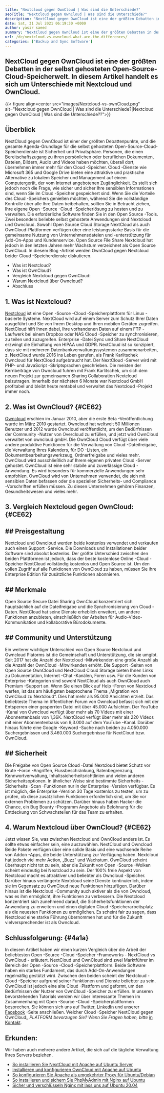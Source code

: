 ```yaml
---
title: "Nextcloud gegen OwnCloud | Was sind die Unterschiede?" 
seoTitle: "Nextcloud gegen OwnCloud | Was sind die Unterschiede?" 
description: "NextCloud gegen OwnCloud ist eine der größten Debatten in der selbst gehosteten Open -Source -Cloud -Speicherwelt. In diesem Artikel geht es um Nextcloud und Owncloud." 
date: Sat, 31 Jul 2021 06:19:30 +0000
author: yasir saeed
summary: "NextCloud gegen OwnCloud ist eine der größten Debatten in der selbst gehosteten Open-Source-Cloud-Speicherwelt. In diesem Artikel handelt es sich um Unterschiede mit Nextcloud und OwnCloud." 
url: /de/nextcloud-vs-owncloud-what-are-the-differences/
categories: ['Backup and Sync Software']
---
```


## NextCloud gegen OwnCloud ist eine der größten Debatten in der selbst gehosteten Open-Source-Cloud-Speicherwelt. In diesem Artikel handelt es sich um Unterschiede mit Nextcloud und OwnCloud.

{{< figure align=center src="images/Nextcloud-vs-ownCloud.png" alt="Nextcloud gegen OwnCloud | Was sind die Unterschiede?|Nextcloud gegen OwnCloud | Was sind die Unterschiede??">}}


## **Überblick**
NextCloud gegen OwnCloud ist einer der größten Debattenpunkte, und die gesamte Agenda-Grundlage für die selbst gehosteten Open-Source-Cloud-Speicherdienste ist Sicherheit und Privatsphäre. Personen, die einen Bereitschaftszugang zu ihren persönlichen oder beruflichen Dokumenten, Dateien, Bildern, Audio und Videos haben möchten, überall dort, übernehmen immer mehr für den Cloud -Speicher. Cloud -Dienste wie Microsoft 365 und Google Drive bieten eine attraktive und praktische Alternative zu lokalem Speicher und Management auf einem Computergerät, der vom Internet angebotenen Zugänglichkeit. Es stellt sich jedoch noch die Frage, wie sicher und sicher Ihre sensiblen Informationen sind, wenn Sie im Cloud -Speicher gespeichert sind.
Wenn Sie die Vorteile des Cloud -Speichers genießen möchten, während Sie die vollständige Kontrolle über alle Ihre Daten beibehalten, sollten Sie in Betracht ziehen, Ihre eigene Open -Source -Cloud -Speicherlösung zu hosten und zu verwalten. Die erforderliche Software finden Sie in den Open Source -Tools. Zwei besonders beliebte selbst gehostete Anwendungen sind Nextcloud und Owncloud. Sowohl Open Source Cloud Storage NextCloud als auch OwnCloud-Plattformen verfügen über eine leistungsstarke Basis für die gemeinsame Nutzung von Unternehmensdateien und -unterstützung für Add-On-Apps und Kundenservice. Open Source File Share Nextcloud hat jedoch in den letzten Jahren mehr Wachstum verzeichnet als Open Source OwnCloud. In diesem Blog -Artikel werden OwnCloud gegen Nextcloud beider Cloud -Speicherdienste diskutieren.
  * Was ist Nextcloud?
  * Was ist OwnCloud?
  * Vergleich Nextcloud gegen OwnCloud:
  * Warum Nextcloud über Owncloud?
  * Abschluss

## 1. Was ist Nextcloud?
[Nextcloud][1] ist eine Open -Source -Cloud -Speicherplattform für Linux -basierte Systeme. NextCloud wird auf einem Server zum Schutz Ihrer Daten ausgeführt und Sie von Ihrem Desktop und Ihren mobilen Geräten zugreifen. NextCloud hilft Ihnen dabei, Ihre vorhandenen Daten auf einem FTP -Laufwerk bei einem Dropbox oder NAS Cloud -Speicher zu synchronisieren, zu teilen und zuzugreifen. Enterprise -Datei Sync und Share NextCloud erzwingt die Einhaltung von HIPAA und GDPR. NextCloud ist so konzipiert, dass sie mit mehreren Datenbankverwaltungssystemen zusammenarbeiten, z.
NextCloud wurde 2016 ins Leben gerufen, als Frank Karlitschek Owncloud für NextCloud aufgebraucht hat. Der NextCloud -Server wird mit PHP- und JavaScript -Skriptsprachen geschrieben. Die meisten der Kernbeiträge von Owncloud fuhren mit Frank Karlitschek, um sich dem neuen Projekt zur gemeinsamen Sharing Collaboration Nextcloud beizutragen. Innerhalb der nächsten 6 Monate war Nextcloud GmbH profitabel und bleibt heute rentabel und verwaltet das Nextcloud -Projekt immer noch.

## 2. Was ist OwnCloud?   {#CE62}
[Owncloud][2] erschien im Januar 2010, aber die erste Beta -Veröffentlichung wurde im März 2010 gestartet. Owncloud hat weltweit 50 Millionen Benutzer und 2012 wurde Owncloud veröffentlicht, um den Bedürfnissen der Community -Nutzer von Overcloud zu erfüllen, und jetzt wird OwnCloud verwaltet von owncloud gmbH. Die OwnCloud Cloud verfügt über viele andere produktive Funktionen für die Verwaltung von Cloud -Dateifreigabe, die Verwaltung Ihres Kalenders, für DO -Listen, ein Dokumentbearbeitungswerkzeug, Ordnerfreigabe und vieles mehr. OwnCloud wird ausschließlich auf Ihrem eigenen privaten Cloud -Server gehostet.
OwnCloud ist eine sehr stabile und zuverlässige Cloud -Anwendung. Es wird besonders für kommerzielle Anwendungen sehr empfohlen. OwnCloud wird von Unternehmen verwendet, die sich mit sensiblen Daten befassen oder die speziellen Sicherheits- und Compliance -Vorschriften erfüllen müssen. Zu diesen Unternehmen gehören Finanzen, Gesundheitswesen und vieles mehr.

## 3. Vergleich Nextcloud gegen OwnCloud:   {#CE62}

## ## **Preisgestaltung**
Nextcloud und Owncloud werden beide kostenlos verwendet und verkaufen auch einen Support -Service. Die Downloads und Installationen beider Software sind absolut kostenlos. Der größte Unterschied zwischen den beiden Plattformen ist jedoch, dass der beste kostenlose Online -Cloud -Speicher NextCloud vollständig kostenlos und Open Source ist. Um den vollen Zugriff auf alle Funktionen von OwnCloud zu haben, müssen Sie ihre Enterprise Edition für zusätzliche Funktionen abonnieren.

## ## **Merkmale**
Open Source Secure Datei Sharing OwnCloud konzentriert sich hauptsächlich auf die Dateifreigabe und die Synchronisierung von Cloud -Daten. NextCloud hat seine Dienste erheblich erweitert, um andere Funktionen anzubieten, einschließlich der Arbeiten für Audio-Video-Kommunikation und kollaborative Bürodokumente.

## ## **Community**  und Unterstützung
Ein weiterer wichtiger Unterschied von Open Source Nextcloud und Owncloud Platorms ist die Gemeinschaft und Unterstützung, die sie umgibt. Seit 2017 hat die Anzahl der Nextcloud -Mitwirkenden eine große Anzahl als die Anzahl der OwnCloud -Mitwirkenden erhöht. Die Support -Seiten von Open Source OwnCloud und NextCloud Cloud Storage bieten Ihnen Links zu Dokumentation, Internet -Chat -Kanälen, Foren usw. Für die Kunden von Enterprise -Kategorien sind sowohl NextCloud als auch OwnCloud auch Premium -Support an.
Wenn Sie einen Blick auf Help -Foren von Nextcloud werfen, ist das am häufigsten besprochene Thema „Migration von OwnCloud zu Nextcloud“. Dies hat mehr als 95.000 Ansichten erzielt. Das beliebteste Thema im öffentlichen Forum von Owncloud befasst sich mit der Entsperren einer gesperrten Datei mit über 45.000 Aufsichten. Der YouTube -Kanal von Owncloud verfügt über mehr als 70 Videos mit einer Abonnentenbasis von 1,36K. NextCloud verfügt über mehr als 220 Videos mit einer Abonnentenbasis von 9,3.000 auf dem YouTube -Kanal. Darüber hinaus führte eine Google -Keyword -Suche nach beiden zu 4.050.000 Suchergebnissen und 3.460.000 Suchergebnisse für NextCloud bzw. OwnCloud.

## ## **Sicherheit** 
Die Freigabe von Open Source Cloud -Datei Nextcloud bietet Schutz vor Brute -Force -Angriffen, Flussbeschränkung, Ratenbegrenzung, Kennwortverwaltung, Inhaltssicherheitsrichtlinien und vielen anderen Sicherheitsoptionen. In ähnlicher Weise sind bestimmte Sicherheits -Sicherheits -Scan -Funktionen nur in der Enterprise -Version verfügbar. Es ist möglich, die Enterprise -Version 30 Tage kostenlos zu testen, um zu prüfen, ob diese zusätzlichen Funktionen erforderlich sind, um Sie vor externen Problemen zu schützen.
Darüber hinaus haben Hacker die Chance, ein Bug Bounty -Programm Angebote als Belohnung für die Entdeckung von Schwachstellen für das Team zu erhalten.

## 4. Warum Nextcloud über OwnCloud?   {#CE62}
Jetzt wissen Sie, was zwischen Nextcloud und OwnCloud anders ist. Es sollte etwas einfacher sein, eine auszuwählen. NextCloud und Owncloud Beide Pakete verfügen über eine solide Basis und eine wachsende Reihe von Addon -Apps, die beide Unterstützung zur Verfügung haben. Nextcloud hat jedoch viel mehr Action, „Buzz“ und Wachstum. OwnCloud scheint überhaupt nicht tot zu sein, aber die Zukunft von Open -Source -Wolken scheint eindeutig bei Nextcloud zu sein.
Der 100% freie Aspekt von Nextcloud macht es attraktiver und beliebter als Owncloud -Speicher. Darüber hinaus verlängerte Nextcloud seine Dienste kontinuierlich, indem sie im Gegensatz zu OwnCloud neue Funktionen hinzufügen. Darüber hinaus ist die Nextcloud -Community auch aktiver als die von Owncloud, was es ihm ermöglicht, ihre Funktionen zu verbessern. Die Nextcloud konzentriert sich zunehmend darauf, die Sicherheitsfunktionen der Anwendung zu erweitern und einen digitalen Cloud -Speicherarbeitsplatz als die neuesten Funktionen zu ermöglichen. Es scheint fair zu sagen, dass Nextcloud eine starke Führung übernommen hat und für die Zukunft vielversprechender ist als Owncloud.

## Schlussfolgerung:   {#4a1a}
In diesem Artikel haben wir einen kurzen Vergleich über die Arbeit der beliebtesten Open -Source -Cloud -Speicher -Frameworks - NextCloud vs OwnCloud - erläutert. NextCloud und OwnCloud sind zwei Marktführer im Bereich der Open -Source -Cloud -Speicherplattform. Beide Software haben ein starkes Fundament, das durch Add-On-Anwendungen regelmäßig gestützt wird. Zwischen den beiden scheint der Nextcloud -Cloud -Speicher aufgrund seiner Funktionen und Dienste beliebter zu sein. OwnCloud ist jedoch eine alte Cloud -Plattform und geformt, um den Bedürfnissen der Nutzer von OwnCloud -Speicher zu erfüllen. In unseren bevorstehenden Tutorials werden wir über interessante Themen im Zusammenhang mit Open -Source -Cloud -Speicherplattformen besprechen.
Sie können sich uns auf [Twitter][3], [LinkedIn][4] und unserer [Facebook][5] -Seite anschließen. Welcher Cloud -Speicher NextCloud gegen OwnCloud_ _PLATFORM bevorzugen Sie? Wenn Sie Fragen haben, bitte_ [in Kontakt][6].

## Erkunden:
Wir haben auch mehrere andere Artikel, die sich auf die tägliche Verwaltung Ihres Servers beziehen.
  * [So installieren Sie NextCloud mit Apache auf Ubuntu Server][7]
  * [Installieren und konfigurieren OwnCloud mit Apache auf Ubuntu][8]
  * [So konfigurieren Sie Apache als umgekehrter Proxy für Ubuntu/Debian][9]
  * [So installieren und sichern Sie PhpMyAdmin mit Nginx auf Ubuntu][10]
  * [Sicher und verschlüsseln Nginx mit lass uns auf Ubuntu 20.04][11]

  
[1]: https://products.containerize.com/backup-and-sync/nextcloud/
[2]: https://products.containerize.com/backup-and-sync/owncloud/
[3]: https://twitter.com/containerize_co
[4]: https://www.linkedin.com/company/containerize/
[5]: http://facebook.com/containerize
[6]: mailto:yasir.saeed@aspose.com
[7]: https://blog.containerize.com/backup-and-sync-software/how-to-install-nextcloud-with-apache-on-ubuntu-server/
[8]: https://blog.containerize.com/backup-and-sync-software/how-to-install-and-configure-owncloud-with-apache-on-ubuntu/
[9]: https://blog.containerize.com/web-server-solution-stack/how-to-configure-apache-as-a-reverse-proxy-for-ubuntudebian/
[10]: https://blog.containerize.com/web-server-solution-stack/how-to-install-and-secure-phpmyadmin-with-nginx-on-ubuntu/
[11]: https://blog.containerize.com/web-server-solution-stack/how-to-secure-nginx-with-letsencrypt-on-ubuntu-20-04/

